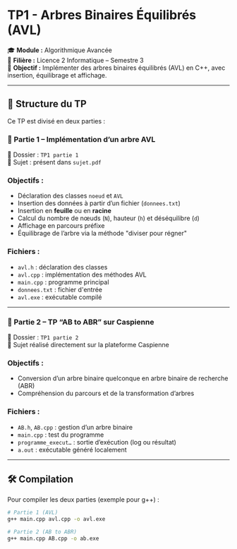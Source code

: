 # TP1 - Arbres Binaires Équilibrés (AVL)

🎓 **Module :** Algorithmique Avancée  
🏫 **Filière :** Licence 2 Informatique – Semestre 3  
🧠 **Objectif :** Implémenter des arbres binaires équilibrés (AVL) en C++, avec insertion, équilibrage et affichage.

---

## 🧩 Structure du TP

Ce TP est divisé en deux parties :

### 🔹 Partie 1 – Implémentation d’un arbre AVL

📁 Dossier : `TP1 partie 1`  
📄 Sujet : présent dans `sujet.pdf`

### Objectifs :
- Déclaration des classes `noeud` et `AVL`
- Insertion des données à partir d’un fichier (`donnees.txt`)
- Insertion en **feuille** ou en **racine**
- Calcul du nombre de nœuds (`N`), hauteur (`h`) et déséquilibre (`d`)
- Affichage en parcours préfixe
- Équilibrage de l’arbre via la méthode "diviser pour régner"

### Fichiers :
- `avl.h` : déclaration des classes
- `avl.cpp` : implémentation des méthodes AVL
- `main.cpp` : programme principal
- `donnees.txt` : fichier d'entrée
- `avl.exe` : exécutable compilé

---

### 🔹 Partie 2 – TP “AB to ABR” sur Caspienne

📁 Dossier : `TP1 partie 2`  
📄 Sujet réalisé directement sur la plateforme Caspienne

### Objectifs :
- Conversion d’un arbre binaire quelconque en arbre binaire de recherche (ABR)
- Compréhension du parcours et de la transformation d’arbres

### Fichiers :
- `AB.h`, `AB.cpp` : gestion d’un arbre binaire
- `main.cpp` : test du programme
- `programme_execut…` : sortie d’exécution (log ou résultat)
- `a.out` : exécutable généré localement

---

## 🛠️ Compilation

Pour compiler les deux parties (exemple pour g++) :

```bash
# Partie 1 (AVL)
g++ main.cpp avl.cpp -o avl.exe

# Partie 2 (AB to ABR)
g++ main.cpp AB.cpp -o ab.exe

